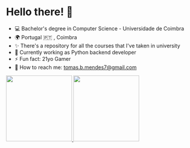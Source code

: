 # Hello there! 👋

- 💻 Bachelor's degree in Computer Science - Universidade de Coimbra
- 🌍 Portugal 🇵🇹 , Coimbra
- ✨ There's a repository for all the courses that I've taken in university
- 🔭 Currently working as Python backend developer
- ⚡ Fun fact: 21yo Gamer
- 📧 How to reach me: tomas.b.mendes7@gmail.com

<div>
	<a href="https://github.com/tomasbm07">
	<img height="180em" src="https://github-readme-stats.vercel.app/api?username=tomasbm07&show_icons=true&theme=chartreuse-dark&include_all_commits=true&count_private=true"/>
	<img height="180em" src="https://github-readme-stats.vercel.app/api/top-langs/?username=tomasbm07&layout=compact&langs_count=7&theme=chartreuse-dark"/>
</div>
